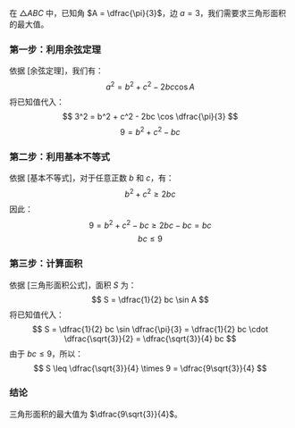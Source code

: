 在 $\triangle ABC$ 中，已知角 $A = \dfrac{\pi}{3}$，边 $a = 3$，我们需要求三角形面积的最大值。

### 第一步：利用余弦定理
依据 [余弦定理]，我们有：
$$
a^2 = b^2 + c^2 - 2bc \cos A
$$
将已知值代入：
$$
3^2 = b^2 + c^2 - 2bc \cos \dfrac{\pi}{3}
$$
$$
9 = b^2 + c^2 - bc
$$

### 第二步：利用基本不等式
依据 [基本不等式]，对于任意正数 $b$ 和 $c$，有：
$$
b^2 + c^2 \geq 2bc
$$
因此：
$$
9 = b^2 + c^2 - bc \geq 2bc - bc = bc
$$
$$
bc \leq 9
$$

### 第三步：计算面积
依据 [三角形面积公式]，面积 $S$ 为：
$$
S = \dfrac{1}{2} bc \sin A
$$
将已知值代入：
$$
S = \dfrac{1}{2} bc \sin \dfrac{\pi}{3} = \dfrac{1}{2} bc \cdot \dfrac{\sqrt{3}}{2} = \dfrac{\sqrt{3}}{4} bc
$$
由于 $bc \leq 9$，所以：
$$
S \leq \dfrac{\sqrt{3}}{4} \times 9 = \dfrac{9\sqrt{3}}{4}
$$

### 结论
三角形面积的最大值为 $\dfrac{9\sqrt{3}}{4}$。